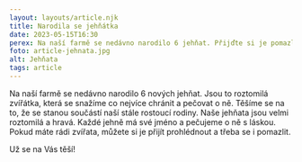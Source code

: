 ```yaml
---
layout: layouts/article.njk
title: Narodila se jehňátka
date: 2023-05-15T16:30
perex: Na naší farmě se nedávno narodilo 6 jehňat. Přijďte si je pomazlit.
foto: article-jehnata.jpg
alt: Jehňata
tags: article
---
```



Na naší farmě se nedávno narodilo 6 nových jehňat. Jsou to roztomilá zvířátka, která se snažíme co nejvíce chránit a pečovat o ně. Těšíme se na to, že se stanou součástí naší stále rostoucí rodiny. Naše jehňata jsou velmi roztomilá a hravá. Každé jehně má své jméno a pečujeme o ně s láskou. Pokud máte rádi zvířata, můžete si je přijít prohlédnout a třeba se i pomazlit.

<span class="callout">Už se na Vás těší!</span>